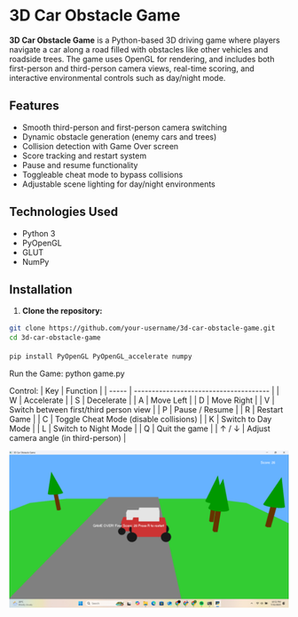 # 3D Car Obstacle Game

**3D Car Obstacle Game** is a Python-based 3D driving game where players navigate a car along a road filled with obstacles like other vehicles and roadside trees. The game uses OpenGL for rendering, and includes both first-person and third-person camera views, real-time scoring, and interactive environmental controls such as day/night mode.

## Features

- Smooth third-person and first-person camera switching
- Dynamic obstacle generation (enemy cars and trees)
- Collision detection with Game Over screen
- Score tracking and restart system
- Pause and resume functionality
- Toggleable cheat mode to bypass collisions
- Adjustable scene lighting for day/night environments

## Technologies Used

- Python 3
- PyOpenGL
- GLUT
- NumPy

## Installation

1. **Clone the repository:**

```bash
git clone https://github.com/your-username/3d-car-obstacle-game.git
cd 3d-car-obstacle-game

pip install PyOpenGL PyOpenGL_accelerate numpy

```

Run the Game:
python game.py

Control:
| Key   | Function                               |
| ----- | -------------------------------------- |
| W     | Accelerate                             |
| S     | Decelerate                             |
| A     | Move Left                              |
| D     | Move Right                             |
| V     | Switch between first/third person view |
| P     | Pause / Resume                         |
| R     | Restart Game                           |
| C     | Toggle Cheat Mode (disable collisions) |
| K     | Switch to Day Mode                     |
| L     | Switch to Night Mode                   |
| Q     | Quit the game                          |
| ↑ / ↓ | Adjust camera angle (in third-person)  |

![Game Screenshot](screenshot.png)
